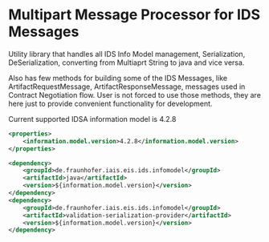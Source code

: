 # Multipart Message Processor for IDS Messages

Utility library that handles all IDS Info Model management, Serialization, DeSerialization, converting from Multiaprt String to java and vice versa.

Also has few methods for building some of the IDS Messages, like ArtifactRequestMessage, ArtifactResponseMessage, messages used in Contract Negotiation flow. User is not forced to use those methods, they are here just to provide convenient functionality for development.

Current supported IDSA information model is 4.2.8

```xml
<properties>
	<information.model.version>4.2.8</information.model.version>
</properties>

<dependency>
	<groupId>de.fraunhofer.iais.eis.ids.infomodel</groupId>
	<artifactId>java</artifactId>
	<version>${information.model.version}</version>
</dependency>
<dependency>
    <groupId>de.fraunhofer.iais.eis.ids.infomodel</groupId>
    <artifactId>validation-serialization-provider</artifactId>
    <version>${information.model.version}</version>
</dependency>
```
